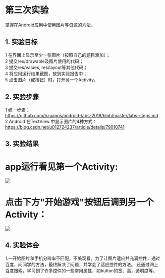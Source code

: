 # 第三次实验 
掌握在Android应用中使用图片等资源的方法。
## 1. 实验目标
1    在界面上显示至少一张图片（按照自己的题目添加）；  
2    提交res/drawable及图片使用的代码；  
3    提交res/values, res/layout等其他代码；  
4    将应用运行结果截图，放到实验报告中；  
5    点击图片（或按钮）时，打开另一个Activity。  

## 2. 实验步骤
1   统一步骤：  
    https://github.com/hzuapps/android-labs-2018/blob/master/labs-steps.md  
2   Android 在TextView 中显示图片的4种方式：  
    https://blog.csdn.net/u012724237/article/details/79010741  

## 3. 实验结果
# app运行看见第一个Activity:
![](https://github.com/xuguh/android-labs-2018/blob/master/soft1614080902226/Soft1614080902226Activity/jietu1.png)
# 点击下方"开始游戏"按钮后调到另一个Activity：
![](https://github.com/xuguh/android-labs-2018/blob/master/soft1614080902226/Soft1614080902226Activity/jietu2.png)

## 4. 实验体会
 1.一开始图片和手机分辨率不匹配，不美观看。为了让图片适应并充满控件，通过百度，问同学的方法，最终解决了问题，并学会了适应控件的方法。
 还通过网上百度搜索，学习到了许多控件的一些常用属性，如button的宽、高，透明度等。
